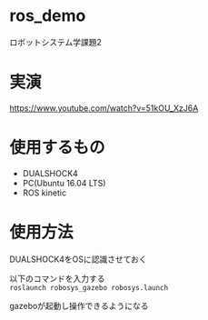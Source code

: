 # ros_demo
ロボットシステム学課題2

# 実演
https://www.youtube.com/watch?v=51kOU_XzJ6A

# 使用するもの
* DUALSHOCK4
* PC(Ubuntu 16.04 LTS)
* ROS kinetic

# 使用方法

DUALSHOCK4をOSに認識させておく

以下のコマンドを入力する  
 `roslaunch robosys_gazebo robosys.launch`

 gazeboが起動し操作できるようになる 



